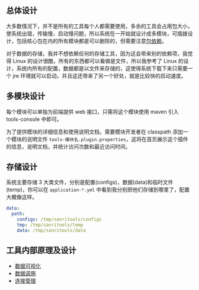 ## 总体设计

大多数情况下，并不是所有的工具每个人都需要使用，多余的工具会占用包大小，使系统出错，传输慢，启动慢问题，所以系统在一开始就设计成多模块，可插拨设计，包括核心包在内的所有模块都是可以删除的，但需要注意[包依赖](/desgin/dependency)。

对于数据的存储，我并不想依赖任何的存储工具，因为这会带来别的依赖项，我觉得 Linux 的设计很酷，所有的东西都可以看做是文件，所以我参考了 Linux 的设计，系统内所有的配置，数据都是以文件来存储的，这使得系统下载下来只需要一个 jre 环境就可以启动，并且这还带来了另一个好处，就是比较快的启动速度。


## 多模块设计

每个模块可以单独为前端提供 web 接口，只需将这个模块使用 maven 引入 tools-console 中即可。

为了提供模块的详细信息和使用说明文档，需要模块开发者在 classpath 添加一个模块的说明文件 `tools-模块名.plugin.properties`，这将在首页展示这个插件的信息，说明文档，并统计访问次数和最近访问时间。


## 存储设计

系统主要存储 3 大类文件，分别是配置(configs)，数据(data)和临时文件(temp)，你可以在 `application-*.yml` 中看到我分别把他们存储到哪里了，配置大概像这样。

```yml
data:
  path:
    configs: /tmp/sanritools/configs
    tmp: /tmp/sanritools/temp
    data: /tmp/sanritools/data
```


## 工具内部原理及设计

* [数据可视化](/desgin/visualization)
* [数据调用](/desgin/datacall)
* [连接管理](/desgin/connect)

